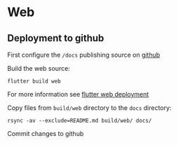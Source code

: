 # Web 

## Deployment to github

First configure the ```/docs``` publishing source on [github](https://docs.github.com/en/pages/getting-started-with-github-pages/configuring-a-publishing-source-for-your-github-pages-site#choosing-a-publishing-source)

Build the web source:
```
flutter build web
```
 For more information see [flutter web deployment](https://flutter.dev/docs/deployment/web)

Copy files from ```build/web``` directory to the ```docs``` directory:
```
rsync -av --exclude=README.md build/web/ docs/
```
 Commit changes to github
